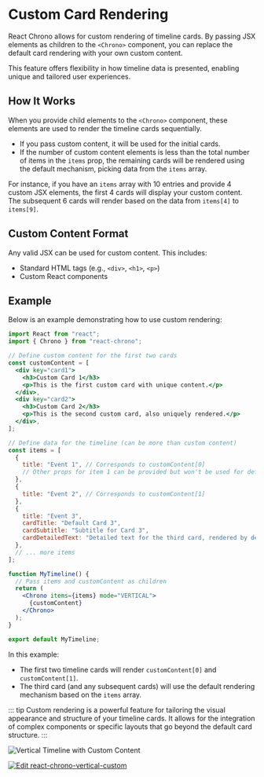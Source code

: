 # Custom Card Rendering

React Chrono allows for custom rendering of timeline cards. By passing JSX elements as children to the `<Chrono>` component, you can replace the default card rendering with your own custom content.

This feature offers flexibility in how timeline data is presented, enabling unique and tailored user experiences.

## How It Works

When you provide child elements to the `<Chrono>` component, these elements are used to render the timeline cards sequentially.

-   If you pass custom content, it will be used for the initial cards.
-   If the number of custom content elements is less than the total number of items in the `items` prop, the remaining cards will be rendered using the default mechanism, picking data from the `items` array.

For instance, if you have an `items` array with 10 entries and provide 4 custom JSX elements, the first 4 cards will display your custom content. The subsequent 6 cards will render based on the data from `items[4]` to `items[9]`.

## Custom Content Format

Any valid JSX can be used for custom content. This includes:

-   Standard HTML tags (e.g., `<div>`, `<h1>`, `<p>`)
-   Custom React components

## Example

Below is an example demonstrating how to use custom rendering:

```jsx
import React from "react";
import { Chrono } from "react-chrono";

// Define custom content for the first two cards
const customContent = [
  <div key="card1">
    <h3>Custom Card 1</h3>
    <p>This is the first custom card with unique content.</p>
  </div>,
  <div key="card2">
    <h3>Custom Card 2</h3>
    <p>This is the second custom card, also uniquely rendered.</p>
  </div>,
];

// Define data for the timeline (can be more than custom content)
const items = [
  {
    title: "Event 1", // Corresponds to customContent[0]
    // Other props for item 1 can be provided but won't be used for default rendering if custom content is present
  },
  {
    title: "Event 2", // Corresponds to customContent[1]
  },
  {
    title: "Event 3",
    cardTitle: "Default Card 3",
    cardSubtitle: "Subtitle for Card 3",
    cardDetailedText: "Detailed text for the third card, rendered by default.",
  },
  // ... more items
];

function MyTimeline() {
  // Pass items and customContent as children
  return (
    <Chrono items={items} mode="VERTICAL">
      {customContent}
    </Chrono>
  );
}

export default MyTimeline;
```

In this example:
- The first two timeline cards will render `customContent[0]` and `customContent[1]`.
- The third card (and any subsequent cards) will use the default rendering mechanism based on the `items` array.

::: tip
Custom rendering is a powerful feature for tailoring the visual appearance and structure of your timeline cards. It allows for the integration of complex components or specific layouts that go beyond the default card structure.
:::

![Vertical Timeline with Custom Content](../assets/vertical_custom.png)

[![Edit react-chrono-vertical-custom](https://codesandbox.io/static/img/play-codesandbox.svg)](https://codesandbox.io/s/react-chrono-vertical-custom-qepnm?fontsize=14&hidenavigation=1&theme=dark)
